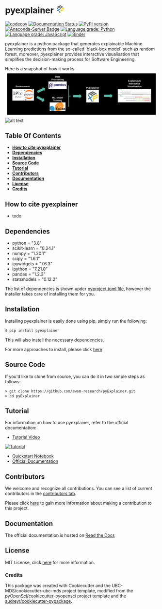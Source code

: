 # pyexplainer ![logo](img/logo_30x30.png)
[![codecov](https://codecov.io/gh/awsm-research/pyExplainer/branch/master/graph/badge.svg?token=3HQBAEXK21)](https://codecov.io/gh/awsm-research/pyExplainer)
[![Documentation Status](https://readthedocs.org/projects/pyexplainer/badge/?version=latest)](https://pyexplainer.readthedocs.io/en/latest/?badge=latest)
[![PyPI version](https://badge.fury.io/py/pyexplainer.svg)](https://badge.fury.io/py/pyexplainer)
[![Anaconda-Server Badge](https://anaconda.org/conda-forge/pyexplainer/badges/version.svg)](https://anaconda.org/conda-forge/pyexplainer)
[![Language grade: Python](https://img.shields.io/lgtm/grade/python/g/awsm-research/pyExplainer.svg?logo=lgtm&logoWidth=18)](https://lgtm.com/projects/g/awsm-research/pyExplainer/context:python)
[![Language grade: JavaScript](https://img.shields.io/lgtm/grade/javascript/g/awsm-research/pyExplainer.svg?logo=lgtm&logoWidth=18)](https://lgtm.com/projects/g/awsm-research/pyExplainer/context:javascript)
[![Binder](https://mybinder.org/badge_logo.svg)](https://mybinder.org/v2/gh/MichaelFu1998-create/pyexplainer_notebook.git/HEAD)

pyexplainer is a python package that generates explainable Machine Learning predictions from the so-called 'black-box model' such as random forest, moreover, pyexplainer provides interactive visualisation that simplifies the decision-making process for Software Engineering.

Here is a snapshot of how it works
![pipeline](img/pipeline.png)
![alt text](img/pyexplainer_snap_demo.gif)

## Table Of Contents

* **[How to cite pyexplainer](#how-to-cite-pyexplainer)**
* **[Dependencies](#dependencies)**
* **[Installation](#installation)**
* **[Source Code](#source-code)**
* **[Tutorial](#tutorial)**
* **[Contributors](#contributors)**
* **[Documentation](#documentation)**
* **[License](#license)**
* **[Credits](#credits)**

## How to cite pyexplainer

- todo

## Dependencies

- python = "3.8"
- scikit-learn = "0.24.1"
- numpy = "1.20.1"
- scipy = "1.6.1"
- ipywidgets = "7.6.3"
- ipython = "7.21.0"
- pandas = "1.2.3"
- statsmodels = "0.12.2"

The list of dependencies is shown upder [pyproject.toml file](https://github.com/awsm-research/pyExplainer/blob/master/pyproject.toml), however the installer takes care of installing them for you.

## Installation

Installing pyexplainer is easily done using pip, simply run the following:

```bash 
$ pip install pyexplainer
```
This will also install the necessary dependencies.

For more approaches to install, please click [here](https://pyexplainer.readthedocs.io/en/latest/installation.html)

## Source Code

If you'd like to clone from source, you can do it in two simple steps as follows:

```
> git clone https://github.com/awsm-research/pyExplainer.git
> cd pyExplainer
```

## Tutorial

For information on how to use pyexplainer, refer to the official documentation:
- [Tutorial Video](https://www.youtube.com/watch?v=p6uff4iYtHo)

[![Tutorial](https://img.youtube.com/vi/p6uff4iYtHo/hqdefault.jpg)](https://www.youtube.com/watch?v=p6uff4iYtHo "Tutorial")
- [Quickstart Notebook](https://github.com/awsm-research/pyExplainer/blob/master/quickstart_guide/formal_quickstart.ipynb)
- [Official Documentation](https://pyexplainer.readthedocs.io/en/latest/)


## Contributors

We welcome and recognize all contributions. You can see a list of current contributors in the [contributors tab](https://github.com/awsm-research/pyExplainer/graphs/contributors).

Please click [here](https://pyexplainer.readthedocs.io/en/latest/contributing.html) to gain more information about making a contribution to this project.

## Documentation

The official documentation is hosted on [Read the Docs](https://pyexplainer.readthedocs.io/en/latest/)

## License

MIT License, click [here](https://github.com/awsm-research/pyExplainer/blob/master/LICENSE) for more information.

### Credits

This package was created with Cookiecutter and the UBC-MDS/cookiecutter-ubc-mds project template, modified from the [pyOpenSci/cookiecutter-pyopensci](https://github.com/pyOpenSci/cookiecutter-pyopensci) project template and the [audreyr/cookiecutter-pypackage](https://github.com/audreyr/cookiecutter-pypackage).
